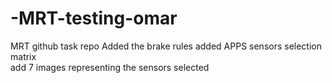 # -MRT-testing-omar
MRT github task repo
Added the brake rules 
added APPS sensors selection matrix  
add 7 images representing the sensors selected

